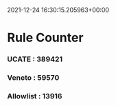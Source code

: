 2021-12-24 16:30:15.205963+00:00
# Rule Counter 
 ### UCATE : 389421

 ### Veneto : 59570

 ### Allowlist : 13916